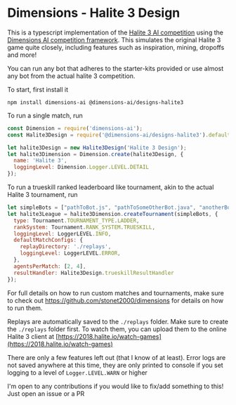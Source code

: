 # Dimensions - Halite 3 Design

This is a typescript implementation of the [Halite 3 AI competition](https://halite.io) using the [Dimensions AI competition framework](https://github.com/stonet2000/dimensions). This simulates the original Halite 3 game quite closely, including features such as inspiration, mining, dropoffs and more!

You can run any bot that adheres to the starter-kits provided or use almost any bot from the actual halite 3 competition.

To start, first install it
```
npm install dimensions-ai @dimensions-ai/designs-halite3
```


To run a single match, run
```js
const Dimension = require('dimensions-ai');
const Halite3Design = require('@dimensions-ai/designs-halite3').default;

let halite3Design = new Halite3Design('Halite 3 Design');
let halite3Dimension = Dimension.create(halite3Design, {
  name: 'Halite 3', 
  loggingLevel: Dimension.Logger.LEVEL.DETAIL
});
```

To run a trueskill ranked leaderboard like tournament, akin to the actual Halite 3 tournament, run


```js
let simpleBots = ["pathToBot.js", "pathToSomeOtherBot.java", "anotherBot.cpp", "anotherOne.py"];
let halite3League = halite3Dimension.createTournament(simpleBots, {
  type: Tournament.TOURNAMENT_TYPE.LADDER,
  rankSystem: Tournament.RANK_SYSTEM.TRUESKILL,
  loggingLevel: LoggerLEVEL.INFO,
  defaultMatchConfigs: {
    replayDirectory: './replays',
    loggingLevel: LoggerLEVEL.ERROR,
  },
  agentsPerMatch: [2, 4],
  resultHandler: Halite3Design.trueskillResultHandler
});
```


For full details on how to run custom matches and tournaments, make sure to check out https://github.com/stonet2000/dimensions for details on how to run them.

Replays are automatically saved to the `./replays` folder. Make sure to create the `./replays` folder first. To watch them, you can upload them to the online Halite 3 client at [https://2018.halite.io/watch-games](https://2018.halite.io/watch-games)

There are only a few features left out (that I know of at least). Error logs are not saved anywhere at this time, they are only printed to console if you set logging to a level of `Logger.LEVEL.WARN` or higher

I'm open to any contributions if you would like to fix/add something to this! Just open an issue or a PR
